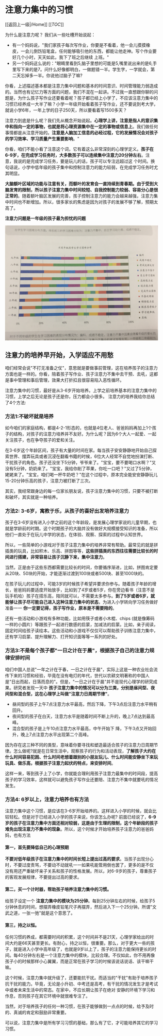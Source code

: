 # 注意力集中的习惯

[[返回上一级|/Home]] [[_TOC_]]

为什么是注意力呢？ 我们从一些吐槽开始说起：

- 有一个妈妈说，"我们家孩子每次写作业，你要是不看着，他一会儿摸摸橡皮，一会儿倒饬铅笔盒，任何能够吸引他的东西，都能让他走神。写个作业要好几个小时，天天如此，我下了班之后继续 上班。"
- 另一个妈妈这么说的："眼睛里看到5,脑子里想的可能是5,嘴里说出来的是6,手里写下来的是7。问什么好像都明白，一做题错一半。学生字，一学就会，第二天忘掉多一半。你说他过脑子了嘛?

你看，上述描述基本都是注意力集中问题和基本的时间意识、时间管理能力弱造成的。当然也有记忆力等方面的问题，我们不混在一起讲。不过我一直想跟你聊的问题是，为什么孩子写作业还要看着呢？孩子都已经上小学了，不应该注意力集中的习惯已经养成一大半了嘛？小学一年级开始看着孩子写作业，还不要说到考大学，就说小学6年，一年上学的日子250天，所以要看着写1500多天？

注意力到底是什么呢？我们先从概念开始说起。**心理学上讲，注意是指人的意识集中和指向一定的事物，也就是将心理资源集中在一定的事物或信息上**。我们做任何事情都是从注意开始的。**注意是人脑加工信息的必经过程，它的发展情况会对孩子的学习效率、学习质量产生重要影响**。"

你看，咱们不能小看了注意这个词，它有着这么非常深刻的心理学定义。**孩子在6-9岁，在完成学习任务时，大多数孩子可以连续集中注意力20分钟左右**。注意，我说的是完成学习任务，要是玩儿的话，孩子可以专注远超过这 个时间。换句话说，小学中低年级的孩子集中和控制注意力的能力较弱，在完成学习任务时尤其明显。

**大脑额叶区域的功能与注意有关，而额叶的发育会一直持续到青春期。由于受到大脑发育的限制，所以孩子注意力集中时间较短、自我控制能力较弱、容易分心是很正常的**。随着额叶脑区发展的完善，孩子控制注意力的能力会越来越强，注意力集中时间也不断增加。所以，很多家长的焦虑是因为对孩子的发展不够了解，预期太高了。

**注意力问题是一年级的孩子最为担忧的问题**

![](picture/grade_problem.png)

## 注意力的培养早开始，入学适应不用愁

咱们经常会说"不打无准备之仗"，意思就是要做事前管理，这在培养孩子的注意力方面也是一样的。你看，陪着孩子写作业、孩子注意力不集中去干预、去吼，这都是事中管理和事后管理，效果大打折扣且很容易陷入恶性循环。

注意力集中的习惯，最好是从3-6岁开始培养。上学之前培养基本的注意力集中的习惯，上学之后无论是孩子还是你，压力都会小很多。 注意力的培养我给你总结了4个方法:

### 方法1:不破坏就是培养

如今咱们的家庭结构，都是4-2-1形态的，也就是4位老人、爸爸妈妈再加上1个孩子的结构，对孩子的注意力培养并不友好。为什么呢？因为6个大人一起爱、一起关注孩子，也在争夺孩子的爱和关注。

在3-6岁这个年龄区间，孩子有大量的时间在家。每当孩子安安静静地开始自己探索世界、摆弄玩具或者沉浸在翻看书籍的时候，6位大人经常不自觉地扮演打断、干扰孩子的角色。孩子还没坐下5分钟，爷爷来了。"宝宝，要不要喝口水啊？"又没有5分钟，奶奶来了。"宝宝，我给你削了苹果，你吃一口吧？"又过了5分钟，姥姥来了。"宝宝，咱们喝一杯牛奶吧？"在这个过程中，原本完全能安安静静玩儿 15-20分钟乐高的孩子，注意力被打断了三次。

其实，我经常跟身边的每一位家长朋友说，孩子注意力集中的习惯，只要不被打断和破坏，其实就是一种培养。

### 方法2: 3-6岁，寓教于乐，从孩子的喜好出发培养注意力

孩子在3-6岁没有进入小学之前的这个年龄段，是发展心理学家说的儿童早期，也就是学龄前的时期。这个时期孩子的大脑并没有做好大规模接受知识的准备，所以他们一直处于在玩儿中学的状态，在体验、观察、探索的过程中认知世界。

所以，一些简单的小游戏对于孩子注意力集中的培养非常有帮助。最常见的就是拼插类的玩具，比如积木、乐高、拼图等等，**这些拼插类的东西往往需要比较长的时间进行搭建，非常容易让孩子沉静下来，集中注意力**。

当然，正是由于这些东西都需要比较长的时间，你要循序渐进，比如，拼图肯定要从20块、50块的开始，才能逐渐过渡到100块或者500块、甚至1000块的。

在孩子玩儿的过程中，可能3岁的时候孩子希望并要求你参与。随着孩子年龄的增长，爸爸妈妈要适度开始放手，比如到了4岁或者5岁，你在旁边看书（注意不是玩手机哈）孩子在搭乐高，陪同就可以，不需要太多参与。**到了5岁或者6岁，就能够让孩子尽可能自己进入这种注意力集中的状态**，为进入小学转向学习任务做好准备一一 **你一定要记得，孩子写作业，原本是不需要陪的**。

还有一些活动和小游戏有多种功能，比如用筷子或者小木棍、chips (就是像筹码一样的小圆片）等跟孩子一起进行数感的启蒙，加减法的启蒙。比如，亲子阅读，固定时间给孩子读绘本。这些活动和小游戏不仅仅可以帮助孩子训练注意力集中，还有学习启蒙、提升理解力、打开知识面等等一系列的好处。

### 方法3:不是每个孩子都"一日之计在于晨"，根据孩子自己的注意力规律安排时间

咱们中国人总说"一年之计在于春，一日之计在于晨"，实际上这是一种农业社会流传下来的习惯和经验，毕竟在没有电灯的年代，世代以农耕文明著称的中国人是"日出而起，日落而息的"。但是，"一日之计在于晨"并不是现代心理学的研究成果。研究者发现一天中 **孩子注意力集中的情况可以分为三类，分别是昼间型、夜间型和混合型，这在心理学上叫做"注意力日周期节律"**。

- 昼间型的孩子上午7点注意力水平最高，然后下降，下午3点后注意力水平稍有回升。
- 夜间型的孩子在白天，注意力水平是随着时间不断上升的，晚上7点达到最高峰。
- 混合型的孩子是上午10点注意力水平最高，中午开始下 降，下午3点又开始回升，晚上7点注意力水平出现第二个高峰。

因为存在这三种不同的类型，意味着你要寻找和塑造最适合孩子的注意力日周期节律。怎么做呢?就是在日常生活中，观察孩子的行为和活动表现，**了解孩子大约在什么时间容易犯困、什么时间老想着跟别的小朋友玩儿、什么时间能安静坐下来玩玩具、做乐高，根据孩子注意力起伏的特点，来安排时间**。

这样一来，等到孩子上了小学，你就能合理利用孩子注意力最集中的时间段，提高孩子的学习效率，这样就可以避免孩子写作业还要陪、注意力不集中就要吼的情况发生。

### 方法4: 6岁以上，注意力培养也有方法

注意力集中这个习惯，是应该在3-6岁开始培养的。这样进入小学的时候，就会比较轻松。但是对于已经进入小学的孩子来说，你该怎么办呢? 前面已经说了，**6-9岁的孩子在注意力集中方面还相对较弱，这是由于生理的限制，这个年龄段的孩子难免出现注意力不集中的现象**。所以，这个时候才开始培养孩子注意力的爸爸妈妈，也有方法

#### 第一，首先要降低自己的心理预期

**不要对低年级孩子在注意力集中的时间长短上提出过高的要求**。当孩子出现分心时，不要过度责骂，不要动不动就吼一一如果吼能管用倒也罢了，更多的是不仅 没有用还严重破坏亲子关系和孩子的性格发展。所以，对6-9岁的孩子，尊重孩子的客观发展规律，不要提出过高的要求。

#### 第二，买一个计时器，帮助孩子培养注意力集中的习惯。

给孩子设定一个 **注意力集中的模块为25分钟**。每到25分钟左右的时候，给孩子5分钟休息的时间，想摆弄橡皮铅笔尺子再摆弄，然后进入下一个25分钟。所谓"文武之道，一张一弛"就是这个意思了。

#### 第三，持之以恒。

任何习惯的养成，都需要时间的积累，这个时间并不是21天，心理学家给出的时间大约是66天甚至更长。有耐心，持之以恒，很重要。那么，对于更大一些的孩子，就是进入小学中高年级了，也就是9岁以上了，孩子的注意力能保持更长的时间。每40分钟左右是一个注意力集中的模块，比较合理。不仅如此，你不用再像孩子小的时候那样小心翼翼，而是正常在孩子学习的吋候该说话说话、该干嘛干嘛。

这个时候，注意力集中就升级了，还要能抗干扰。而适当的"干扰"有助于培养孩子抗干扰的能力。毕竟，无论是小升初、中考还是高考，有干扰的情况发生才是考试中或者未来生活中的常态。在家中，不应长期让孩子在绝对 安静的环境下学习和作息，否则孩子在其它环境中就很难专注了。

当然，对于培养孩子的任何一种习惯，在孩子能够做到一点点的时候，给予及时的、真诚的肯定和鼓励非常重要。

可以说，注意力集中是所有学习习惯的基础，那么有了它，才可能培养其它的学习习惯。
